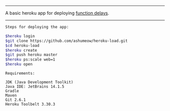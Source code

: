 ***
A basic heroku app for deploying <a href="https://github.com/ashumeow/functiondelay">function delays</a>.
***
``` sh
Steps for deploying the app:

$heroku login
$git clone https://github.com/ashumeow/heroku-load.git
$cd heroku-load
$heroku create
$git push heroku master
$heroku ps:scale web=1
$heroku open
```
```
Requirements:

JDK (Java Development Toolkit)
Java IDE: JetBrains 14.1.5
Gradle
Maven
Git 2.6.1
Heroku Toolbelt 3.30.3
```